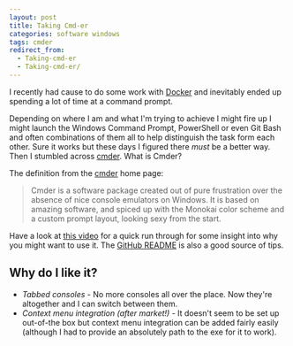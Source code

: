 ```yaml
---
layout: post
title: Taking Cmd-er
categories: software windows
tags: cmder
redirect_from:
  - Taking-cmd-er
  - Taking-cmd-er/
---
```


I recently had cause to do some work with [Docker](https://www.docker.com/why-docker) and inevitably ended up spending a lot of time at a command prompt.

<!--more-->

Depending on where I am and what I'm trying to achieve I might fire up I might launch the Windows Command Prompt, PowerShell or even Git Bash and often combinations of them all to help distinguish the task form each other. Sure it works but these days I figured there _must_ be a better way. Then I stumbled across [cmder](http://cmder.net/).
What is Cmder?

The definition from the [cmder](http://cmder.net/) home page:

> Cmder is a software package created out of pure frustration over the absence of nice console emulators on Windows. It is based on amazing software, and spiced up with the Monokai color scheme and a custom prompt layout, looking sexy from the start.

Have a look at [this video](https://www.youtube.com/watch?v=Xm790AkFeK4) for a quick run through for some insight into why you might want to use it. The [GitHub README](https://github.com/cmderdev/cmder) is also a good source of tips.

## Why do I like it?

- _Tabbed consoles_ - No more consoles all over the place. Now they're altogether and I can switch between them.
- _Context menu integration (after market!)_ - It doesn't seem to be set up out-of-the box but context menu integration can be added fairly easily (although I had to provide an absolutely path to the exe for it to work).
